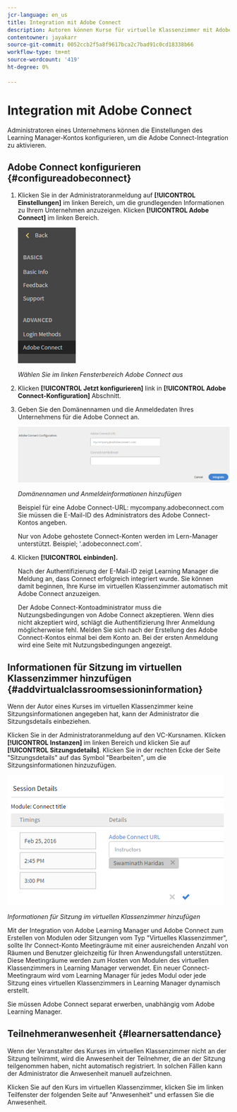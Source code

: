 ```yaml
---
jcr-language: en_us
title: Integration mit Adobe Connect
description: Autoren können Kurse für virtuelle Klassenzimmer mit Adobe Connect während des Kurserstellungsprozesses erstellen. Um Adobe Connect für Ihr Learning Manager-Konto zu aktivieren, müssen Sie sich an den Administrator Ihres Unternehmens wenden.
contentowner: jayakarr
source-git-commit: 0052ccb2f5a8f9617bca2c7bad91c0cd18338b66
workflow-type: tm+mt
source-wordcount: '419'
ht-degree: 0%

---
```




# Integration mit Adobe Connect

Administratoren eines Unternehmens können die Einstellungen des Learning Manager-Kontos konfigurieren, um die Adobe Connect-Integration zu aktivieren.

## Adobe Connect konfigurieren {#configureadobeconnect}

1. Klicken Sie in der Administratoranmeldung auf **[!UICONTROL Einstellungen]** im linken Bereich, um die grundlegenden Informationen zu Ihrem Unternehmen anzuzeigen. Klicken **[!UICONTROL Adobe Connect]** im linken Bereich.

   ![](assets/left-pane.png)

   *Wählen Sie im linken Fensterbereich Adobe Connect aus*

1. Klicken **[!UICONTROL Jetzt konfigurieren]** link in **[!UICONTROL Adobe Connect-Konfiguration]** Abschnitt.

   <!--![](assets/configure-now-connect.png)-->

1. Geben Sie den Domänennamen und die Anmeldedaten Ihres Unternehmens für die Adobe Connect an.

   ![](assets/adobeconnect-config.png)

   *Domänennamen und Anmeldeinformationen hinzufügen*

   Beispiel für eine Adobe Connect-URL: mycompany.adobeconnect.com\
   Sie müssen die E-Mail-ID des Administrators des Adobe Connect-Kontos angeben.

   Nur von Adobe gehostete Connect-Konten werden im Lern-Manager unterstützt. Beispiel; &#39;.adobeconnect.com&#39;.

1. Klicken **[!UICONTROL einbinden].**

   Nach der Authentifizierung der E-Mail-ID zeigt Learning Manager die Meldung an, dass Connect erfolgreich integriert wurde. Sie können damit beginnen, Ihre Kurse im virtuellen Klassenzimmer automatisch mit Adobe Connect anzuzeigen.

   Der Adobe Connect-Kontoadministrator muss die Nutzungsbedingungen von Adobe Connect akzeptieren. Wenn dies nicht akzeptiert wird, schlägt die Authentifizierung Ihrer Anmeldung möglicherweise fehl. Melden Sie sich nach der Erstellung des Adobe Connect-Kontos einmal bei dem Konto an. Bei der ersten Anmeldung wird eine Seite mit Nutzungsbedingungen angezeigt.

   <!--![](assets/mail-confirmation.png)-->

## Informationen für Sitzung im virtuellen Klassenzimmer hinzufügen {#addvirtualclassroomsessioninformation}

Wenn der Autor eines Kurses im virtuellen Klassenzimmer keine Sitzungsinformationen angegeben hat, kann der Administrator die Sitzungsdetails einbeziehen.

Klicken Sie in der Administratoranmeldung auf den VC-Kursnamen. Klicken **[!UICONTROL Instanzen]** im linken Bereich und klicken Sie auf **[!UICONTROL Sitzungsdetails]**.  Klicken Sie in der rechten Ecke der Seite &quot;Sitzungsdetails&quot; auf das Symbol &quot;Bearbeiten&quot;, um die Sitzungsinformationen hinzuzufügen.

![](assets/session-creation-admin.png)

*Informationen für Sitzung im virtuellen Klassenzimmer hinzufügen*

Mit der Integration von Adobe Learning Manager und Adobe Connect zum Erstellen von Modulen oder Sitzungen vom Typ &quot;Virtuelles Klassenzimmer&quot;, sollte Ihr Connect-Konto Meetingräume mit einer ausreichenden Anzahl von Räumen und Benutzer gleichzeitig für Ihren Anwendungsfall unterstützen. Diese Meetingräume werden zum Hosten von Modulen des virtuellen Klassenzimmers in Learning Manager verwendet. Ein neuer Connect-Meetingraum wird vom Learning Manager für jedes Modul oder jede Sitzung eines virtuellen Klassenzimmers in Learning Manager dynamisch erstellt.

Sie müssen Adobe Connect separat erwerben, unabhängig vom Adobe Learning Manager.

## Teilnehmeranwesenheit {#learnersattendance}

Wenn der Veranstalter des Kurses im virtuellen Klassenzimmer nicht an der Sitzung teilnimmt, wird die Anwesenheit der Teilnehmer, die an der Sitzung teilgenommen haben, nicht automatisch registriert. In solchen Fällen kann der Administrator die Anwesenheit manuell aufzeichnen.

Klicken Sie auf den Kurs im virtuellen Klassenzimmer, klicken Sie im linken Teilfenster der folgenden Seite auf &quot;Anwesenheit&quot; und erfassen Sie die Anwesenheit.
